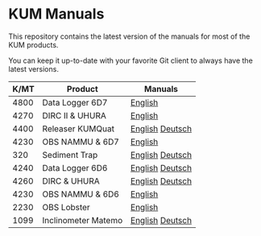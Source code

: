 # KUM Manuals

This repository contains the latest version of the manuals for most of the KUM products.

You can keep it up-to-date with your favorite Git client to always have the latest versions.

K/MT | Product | Manuals
-----|---------|--------
4800 | Data Logger 6D7 | [English](https://raw.githubusercontent.com/KUM-Kiel/kum-manuals/main/Manual_Datalogger_6D7_4800.pdf)
4270 | DIRC II & UHURA | [English](https://raw.githubusercontent.com/KUM-Kiel/kum-manuals/main/Manual_DIRC2_UHURA_4270.pdf)
4400 | Releaser KUMQuat | [English](https://raw.githubusercontent.com/KUM-Kiel/kum-manuals/main/Manual_KUMQuat_4400.pdf) [Deutsch](https://raw.githubusercontent.com/KUM-Kiel/kum-manuals/main/Handbuch_KUMQuat_4400.pdf)
4230 | OBS NAMMU & 6D7 | [English](https://raw.githubusercontent.com/KUM-Kiel/kum-manuals/main/Manual_Nammu_6D7_4230.pdf)
320 | Sediment Trap | [English](https://raw.githubusercontent.com/KUM-Kiel/kum-manuals/main/Manual_Sediment_Trap_KMT320-TUNA.pdf) [Deutsch](https://raw.githubusercontent.com/KUM-Kiel/kum-manuals/main/Handbuch_Sinkstoff-Falle_KMT320-TUNA.pdf)
4240 | Data Logger 6D6 | [English](https://raw.githubusercontent.com/KUM-Kiel/kum-manuals/main/Manual_Datalogger_6D6_4240.pdf) [Deutsch](https://raw.githubusercontent.com/KUM-Kiel/kum-manuals/main/Handbuch_Datalogger_6D6_4240.pdf)
4260 | DIRC & UHURA | [English](https://raw.githubusercontent.com/KUM-Kiel/kum-manuals/main/Manual_DIRC_UHURA_4260.pdf) [Deutsch](https://raw.githubusercontent.com/KUM-Kiel/kum-manuals/main/Handbuch_DIRC_UHURA_4260.pdf)
4230 | OBS NAMMU & 6D6 | [English](https://raw.githubusercontent.com/KUM-Kiel/kum-manuals/main/Manual_Nammu_4230.pdf)
2230 | OBS Lobster | [English](https://raw.githubusercontent.com/KUM-Kiel/kum-manuals/main/Manual_Lobster_6D6_2230.pdf)
1099 | Inclinometer Matemo | [English](https://raw.githubusercontent.com/KUM-Kiel/kum-manuals/main/Manual_MATEMO_2017_09.pdf) [Deutsch](https://raw.githubusercontent.com/KUM-Kiel/kum-manuals/main/Handbuch_MATEMO_2017_09.pdf)
